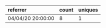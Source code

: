 | referrer          | count | uniques |
| :---------------- | :---- | :------ |
| 04/04/20 20:00:00 | 8     | 1       |